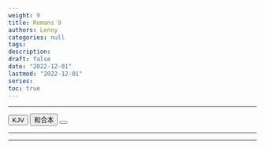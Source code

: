 ```yaml
---
weight: 9
title: Romans 9
authors: Lenny
categories: null
tags: 
description: 
draft: false
date: "2022-12-01"
lastmod: "2022-12-01"
series:
toc: true
---
```



<!--more-->
---


<!-- Tab links -->
<div class="tab">
  <button class="tablinks active" onclick="tablabel(event, 'english')">KJV</button>
  <button class="tablinks" onclick="tablabel(event, 'chinese')">和合本</button>
  <button class="tablinks" onclick="tablabel(event, 'verse1')"></button>
</div>

<!-- Tab content -->
<div id="english" class="tabcontent" style="display:block">

</div>

---
<div id="chinese" class="tabcontent" style="display:block">

</div>


---
<div id="verse1" class="tabcontent" style="display:block">

</div>

